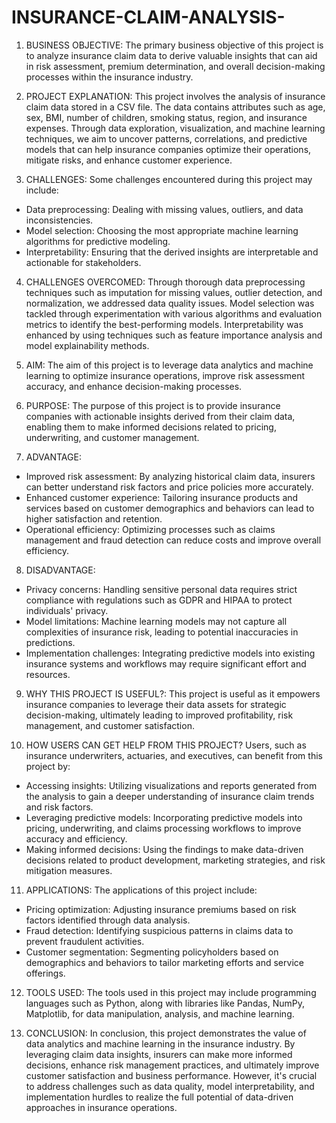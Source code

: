 # INSURANCE-CLAIM-ANALYSIS-
1. BUSINESS OBJECTIVE:
The primary business objective of this project is to analyze insurance claim data to derive valuable insights that can aid in risk assessment, premium determination, and overall decision-making processes within the insurance industry.

2. PROJECT EXPLANATION:
This project involves the analysis of insurance claim data stored in a CSV file. The data contains attributes such as age, sex, BMI, number of children, smoking status, region, and insurance expenses. Through data exploration, visualization, and machine learning techniques, we aim to uncover patterns, correlations, and predictive models that can help insurance companies optimize their operations, mitigate risks, and enhance customer experience.

3. CHALLENGES:
Some challenges encountered during this project may include:
- Data preprocessing: Dealing with missing values, outliers, and data inconsistencies.
- Model selection: Choosing the most appropriate machine learning algorithms for predictive modeling.
- Interpretability: Ensuring that the derived insights are interpretable and actionable for stakeholders.

4. CHALLENGES OVERCOMED:
Through thorough data preprocessing techniques such as imputation for missing values, outlier detection, and normalization, we addressed data quality issues. Model selection was tackled through experimentation with various algorithms and evaluation metrics to identify the best-performing models. Interpretability was enhanced by using techniques such as feature importance analysis and model explainability methods.

5. AIM:
The aim of this project is to leverage data analytics and machine learning to optimize insurance operations, improve risk assessment accuracy, and enhance decision-making processes.

6. PURPOSE:
The purpose of this project is to provide insurance companies with actionable insights derived from their claim data, enabling them to make informed decisions related to pricing, underwriting, and customer management.

7. ADVANTAGE:
- Improved risk assessment: By analyzing historical claim data, insurers can better understand risk factors and price policies more accurately.
- Enhanced customer experience: Tailoring insurance products and services based on customer demographics and behaviors can lead to higher satisfaction and retention.
- Operational efficiency: Optimizing processes such as claims management and fraud detection can reduce costs and improve overall efficiency.

8. DISADVANTAGE:
- Privacy concerns: Handling sensitive personal data requires strict compliance with regulations such as GDPR and HIPAA to protect individuals' privacy.
- Model limitations: Machine learning models may not capture all complexities of insurance risk, leading to potential inaccuracies in predictions.
- Implementation challenges: Integrating predictive models into existing insurance systems and workflows may require significant effort and resources.

9. WHY THIS PROJECT IS USEFUL?:
This project is useful as it empowers insurance companies to leverage their data assets for strategic decision-making, ultimately leading to improved profitability, risk management, and customer satisfaction.

10. HOW USERS CAN GET HELP FROM THIS PROJECT?
Users, such as insurance underwriters, actuaries, and executives, can benefit from this project by:
- Accessing insights: Utilizing visualizations and reports generated from the analysis to gain a deeper understanding of insurance claim trends and risk factors.
- Leveraging predictive models: Incorporating predictive models into pricing, underwriting, and claims processing workflows to improve accuracy and efficiency.
- Making informed decisions: Using the findings to make data-driven decisions related to product development, marketing strategies, and risk mitigation measures.

11. APPLICATIONS:
The applications of this project include:
- Pricing optimization: Adjusting insurance premiums based on risk factors identified through data analysis.
- Fraud detection: Identifying suspicious patterns in claims data to prevent fraudulent activities.
- Customer segmentation: Segmenting policyholders based on demographics and behaviors to tailor marketing efforts and service offerings.

12. TOOLS USED:
The tools used in this project may include programming languages such as Python, along with libraries like Pandas, NumPy, Matplotlib, for data manipulation, analysis, and machine learning.

13. CONCLUSION:
In conclusion, this project demonstrates the value of data analytics and machine learning in the insurance industry. By leveraging claim data insights, insurers can make more informed decisions, enhance risk management practices, and ultimately improve customer satisfaction and business performance. However, it's crucial to address challenges such as data quality, model interpretability, and implementation hurdles to realize the full potential of data-driven approaches in insurance operations.
